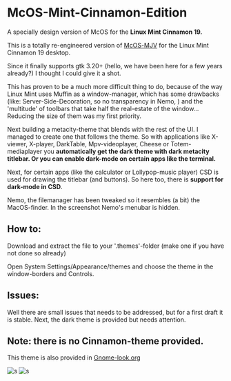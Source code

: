 # McOS-Mint-Cinnamon-Edition
A specially design version of McOS for the **Linux Mint Cinnamon 19.**

This is a totally re-engineered version of [McOS-MJV](https://www.opendesktop.org/p/1241688/) for the Linux Mint Cinnamon 19 desktop. 

Since it finally supports gtk 3.20+ (hello, we have been here for a few years already?) I thought I could give it a shot.

This has proven to be a much more difficult thing to do, because of the way Linux Mint uses Muffin as a window-manager, which has some drawbacks (like: Server-Side-Decoration, so no transparency in Nemo, ) and the 'multitude' of toolbars that take half the real-estate of the window... Reducing the size of them was my first priority.  

Next building a metacity-theme that blends with the rest of the UI.  I managed to create one that follows the theme.  So with applications like X-viewer, X-player, DarkTable, Mpv-videoplayer, Cheese or Totem-mediaplayer you **automatically get the dark theme with dark metacity titlebar. Or you can enable dark-mode on certain apps like the terminal.**

Next, for certain apps (like the calculator or Lollypop-music player) CSD is used for drawing the titlebar (and buttons). So here too, there is **support for dark-mode in CSD**. 

Nemo, the filemanager has been tweaked so it resembles (a bit) the MacOS-finder. In the screenshot Nemo's menubar is hidden. 

## How to:

Download and extract the file to your '.themes'-folder (make one if you have not done so already)

Open System Settings/Appearance/themes and choose the theme in the window-borders and Controls. 

## Issues:

Well there are small issues that needs to be addressed, but for a first draft it is stable. Next, the dark theme is provided but needs attention.  

## Note:  there is no Cinnamon-theme provided. 

This theme is also provided in [Gnome-look.org](https://www.opendesktop.org/p/1247470/)

![s](https://cn.pling.com/img/9/e/7/e/7184c88b809d94f3a0405d6b6a9baccd01bf.jpg)
![s](https://cn.pling.com/img/9/9/e/3/886fb6699caf951a754d0cd74f534d302efa.jpg)
